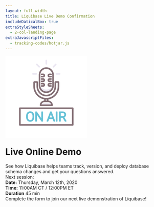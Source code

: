 ```yaml
---
layout: full-width
title: Liquibase Live Demo Confirmation
includeDaticalBox: true
extraStyleSheets:
  - 2-col-landing-page
extraJavascriptFiles:
  - tracking-codes/hotjar.js
---
```


<div class="landing-page">
  <div class="landing-page__main-content span-12">
    <div class="landing-page__main-content__title">
      <div class="landing-page__main-content__title__icon">
        <img src="images/demo/on-air.png" alt="live broadcast on air icon">
      </div>
      <h1 style="margin-top: 24px">Live Online Demo</h1>
    </div>
    <div class="landing-page__main-content__text">
      See how Liquibase helps teams track, version, and deploy database schema changes and get your questions answered.
    </div>
    <div class="landing-page__main-content__text landing-page__main-content__info">
      Next session:
      <div class="landing-page__main-content__info__item">
        <strong>Date:</strong>
        <span>Thursday, March 12th, 2020</span>
      </div>
      <div class="landing-page__main-content__info__item">
        <strong>Time:</strong>
        <span>11:00AM CT / 12:00PM ET</span>
      </div>
      <div class="landing-page__main-content__info__item">
        <strong>Duration</strong>
        <span>45 min</span>
      </div>
    </div>
    <div class="landing-page__main-content__text">
      Complete the form to join our next live demonstration of Liquibase!
    </div>
  </div>
  </div>
</div>